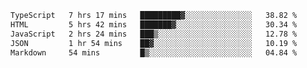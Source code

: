 <!--START_SECTION:waka-->

```txt
TypeScript   7 hrs 17 mins   █████████▓░░░░░░░░░░░░░░░   38.82 %
HTML         5 hrs 42 mins   ███████▓░░░░░░░░░░░░░░░░░   30.34 %
JavaScript   2 hrs 24 mins   ███▒░░░░░░░░░░░░░░░░░░░░░   12.78 %
JSON         1 hr 54 mins    ██▓░░░░░░░░░░░░░░░░░░░░░░   10.19 %
Markdown     54 mins         █▒░░░░░░░░░░░░░░░░░░░░░░░   04.84 %
```

<!--END_SECTION:waka-->
